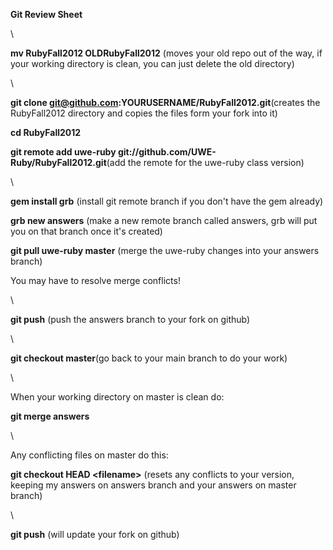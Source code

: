 **Git Review Sheet**

\

**mv RubyFall2012 OLDRubyFall2012** (moves your old repo out of the way,
if your working directory is clean, you can just delete the old
directory)

\

**git clone git@github.com:YOURUSERNAME/RubyFall2012.git**(creates the
RubyFall2012 directory and copies the files form your fork into it)

**cd RubyFall2012**

**git remote add uwe-ruby
git://github.com/UWE-Ruby/RubyFall2012.git**(add the remote for the
uwe-ruby class version)

\

**gem install grb** (install git remote branch if you don't have the gem
already)

**grb new answers** (make a new remote branch called answers, grb will
put you on that branch once it's created)

**git pull uwe-ruby master** (merge the uwe-ruby changes into your
answers branch)

You may have to resolve merge conflicts!

\

**git push** (push the answers branch to your fork on github)

\

**git checkout master**(go back to your main branch to do your work)

\

When your working directory on master is clean do:

**git merge answers**

\

Any conflicting files on master do this:

**git checkout HEAD \<filename\>** (resets any conflicts to your
version, keeping my answers on answers branch and your answers on master
branch)

\

**git push** (will update your fork on github)
